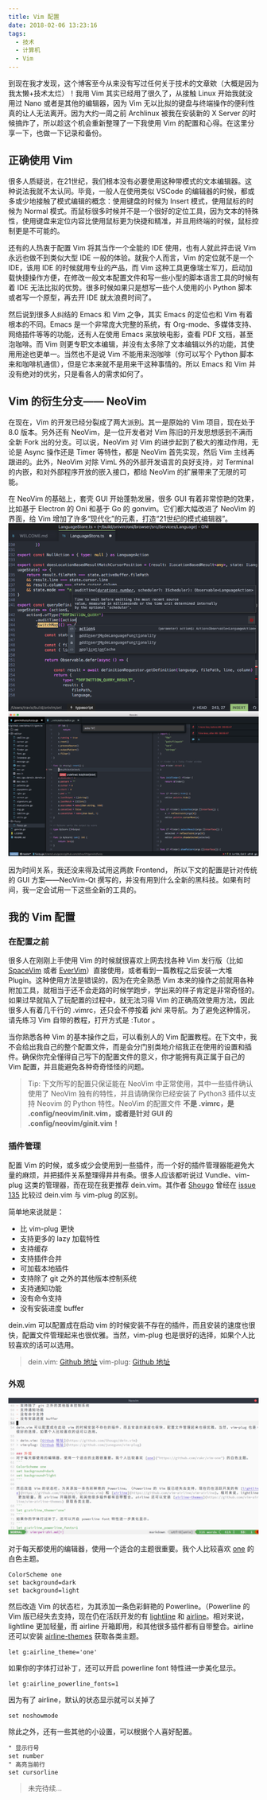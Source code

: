 ```yaml
---
title: Vim 配置
date: 2018-02-06 13:23:16
tags:
  - 技术
  - 计算机
  - Vim
---
```

到现在我才发现，这个博客至今从来没有写过任何关于技术的文章欸（大概是因为我太懒+技术太烂）！我用 Vim 其实已经用了很久了，从接触 Linux 开始我就没用过 Nano 或者是其他的编辑器，因为 Vim 无以比拟的键盘与终端操作的便利性真的让人无法离开。因为大约一周之前 Archlinux 被我在安装新的 X Server 的时候搞炸了，所以趁这个机会重新整理了一下我使用 Vim 的配置和心得。在这里分享一下，也做一下记录和备份。

<!-- more -->

## 正确使用 Vim

很多人质疑说，在21世纪，我们根本没有必要使用这种带模式的文本编辑器。这种说法我就不太认同。毕竟，一般人在使用类似 VSCode 的编辑器的时候，都或多或少地接触了模式编辑的概念：使用键盘的时候为 Insert 模式，使用鼠标的时候为 Normal 模式。而鼠标很多时候并不是一个很好的定位工具，因为文本的特殊性，使用键盘来定位内容比使用鼠标更为快捷和精准，并且用终端的时候，鼠标控制更是不可能的。

还有的人热衷于配置 Vim 将其当作一个全能的 IDE 使用，也有人就此抨击说 Vim 永远也做不到类似大型 IDE 一般的体验。就我个人而言，Vim 的定位就不是一个 IDE，该用 IDE 的时候就用专业的产品，而 Vim 这种工具更像瑞士军刀，启动加载快捷操作方便，在修改一般文本配置文件和写一些小型的脚本语言工具的时候有着 IDE 无法比拟的优势。很多时候如果只是想写一些个人使用的小 Python 脚本或者写一个原型，再去开 IDE 就太浪费时间了。

然后说到很多人纠结的 Emacs 和 Vim 之争，其实 Emacs 的定位也和 Vim 有着根本的不同。Emacs 是一个非常庞大完整的系统，有 Org-mode、多媒体支持、网络插件等等的功能，还有人在使用 Emacs 来放映电影，查看 PDF 文档，甚至泡咖啡。而 Vim 则更专职文本编辑，并没有太多除了文本编辑以外的功能，其使用用途也更单一。当然也不是说 Vim 不能用来泡咖啡（你可以写个 Python 脚本来和咖啡机通信），但是它本来就不是用来干这种事情的。所以 Emacs 和 Vim 并没有绝对的优劣，只是看各人的需求如何了。

## Vim 的衍生分支—— NeoVim

在现在，Vim 的开发已经分裂成了两大派别。其一是原始的 Vim 项目，现在处于 8.0 版本。另外还有 NeoVim，是一位开发者对 Vim 陈旧的开发思想感到不满而全新 Fork 出的分支。可以说，NeoVim 对 Vim 的进步起到了极大的推动作用，无论是 Async 操作还是 Timer 等特性，都是 NeoVim 首先实现，然后 Vim 主线再跟进的。此外，NeoVim 对除 VimL 外的外部开发语言的良好支持，对 Terminal 的内嵌，和对外部程序开放的嵌入接口，都给 NeoVim 的扩展带来了无限的可能。

在 NeoVim 的基础上，套壳 GUI 开始蓬勃发展，很多 GUI 有着非常惊艳的效果，比如基于 Electron 的 Oni 和基于 Go 的 gonvim。它们都大幅改进了 NeoVim 的界面，给 Vim 增加了许多“现代化”的元素，打造“21世纪的模式编辑器”。
![Oni](/images/oni.png)
![gonvim](/images/gonvim.png)

因为时间关系，我还没来得及试用这两款 Frontend， 所以下文的配置是针对传统的 GUI 方案——NeoVim-Qt 撰写的，并没有用到什么全新的黑科技。如果有时间，我一定会试用一下这些全新的工具的。

## 我的 Vim 配置

### 在配置之前
很多人在刚刚上手使用 Vim 的时候就很喜欢上网去找各种 Vim 发行版（比如 [SpaceVim](https://github.com/SpaceVim/SpaceVim) 或者 [EverVim](https://github.com/LER0ever/EverVim)）直接使用，或者看到一篇教程之后安装一大堆 Plugin。这种使用方法是错误的，因为在完全熟悉 Vim 本来的操作之前就用各种附加工具，就相当于还不会走路的时候学跑步，学出来的样子肯定是非常奇怪的。如果过早就陷入了玩配置的过程中，就无法习得 Vim 的正确高效使用方法，因此很多人有着几千行的 .vimrc，还只会不停按着 jkhl 来导航。为了避免这种情况，请先练习 Vim 自带的教程，打开方式是 :Tutor 。

当你熟悉各种 Vim 的基本操作之后，可以看别人的 Vim 配置教程。在下文中，我不会给出我自己的整个配置文件，而是会分门别类地介绍我正在使用的设置和插件。确保你完全懂得自己写下的配置文件的意义，你才能拥有真正属于自己的 Vim 配置，并且能避免各种奇奇怪怪的问题。

> Tip: 下文所写的配置只保证能在 NeoVim 中正常使用，其中一些插件确认使用了 NeoVim 独有的特性，并且请确保你已经安装了 Python3 插件以支持 Neovim 的 Python 特性。NeoVim 的配置文件 **不是 .vimrc，是 .config/neovim/init.vim，或者是针对 GUI 的 .config/neovim/ginit.vim！**

### 插件管理
配置 Vim 的时候，或多或少会使用到一些插件，而一个好的插件管理器能避免大量的麻烦，并把插件关系整理得井井有条。很多人应该都听说过 Vundle、vim-plug 这类的管理器，而在现在我更推荐 dein.vim。其作者 [Shougo](https://github.com/Shougo) 曾经在 [issue 135](https://github.com/Shougo/dein.vim/issues/135) 比较过 dein.vim 与 vim-plug 的区别。

简单地来说就是：
- 比 vim-plug 更快
- 支持更多的 lazy 加载特性
- 支持缓存
- 支持插件合并
- 可加载本地插件
- 支持除了 git 之外的其他版本控制系统
- 支持通知功能
- 没有命令支持
- 没有安装进度 buffer

dein.vim 可以配置成在启动 vim 的时候安装不存在的插件，而且安装的速度也很快，配置文件管理起来也很优雅。当然，vim-plug 也是很好的选择，如果个人比较喜欢的话可以选用。

> dein.vim: [Github 地址](https://github.com/Shougo/dein.vim)
> vim-plug: [Github 地址](https://github.com/junegunn/vim-plug)

### 外观
![one](/images/vim-one-md.png)
对于每天都使用的编辑器，使用一个适合的主题很重要。我个人比较喜欢 [one]("https://github.com/rakr/vim-one") 的白色主题。
```
ColorScheme one
set background=dark
set background=light
```

然后改造 Vim 的状态栏，为其添加一条色彩鲜艳的 Powerline。（Powerline 的 Vim 版已经失去支持，现在仍在活跃开发的有 [lightline](https://github.com/itchyny/lightline.vim) 和 [airline](https://github.com/vim-airline/vim-airline)。相对来说，lightline 更加轻量，而 airline 开箱即用，和其他很多插件都有自带整合。airline 还可以安装 [airline-themes](https://github.com/vim-airline/vim-airline-themes) 获取各类主题。
```
let g:airline_theme='one'
```
如果你的字体打过补丁，还可以开启 powerline font 特性进一步美化显示。
```
let g:airline_powerline_fonts=1
```
因为有了 airline，默认的状态显示就可以关掉了
```
set noshowmode
```

除此之外，还有一些其他的小设置，可以根据个人喜好配置。
```
" 显示行号
set number
" 高亮当前行
set cursorline
```

> 未完待续...
